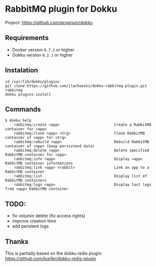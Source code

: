 RabbitMQ plugin for Dokku
=========================

Project: https://github.com/progrium/dokku

Requirements
------------
* Docker version `0.7.2` or higher
* Dokku version `0.2.1` or higher

Instalation
-----------
```
cd /var/lib/dokku/plugins
git clone https://github.com/jlachowski/dokku-rabbitmq-plugin.git rabbitmq
dokku plugins-install
```

Commands
--------
```
$ dokku help
    rabbitmq:create <app>                         Create a RabbitMQ container for <app>
    rabbitmq:clone <app> <trg>                    Clone RabbitMQ container of <app> for <trg>
    rabbitmq:rebuild <app>                        Rebuild RabbitMQ container of <app> (keep persistend data)
    rabbitmq:delete <app>                         Delete specified RabbitMQ container for <app>
    rabbitmq:info <app>                           Display <app> RabbitMQ container informations
    rabbitmq:link <app> <rabbit>                  Link an app to a RabbitMQ container
    rabbitmq:list                                 Display list of RabbitMQ containers
    rabbitmq:logs <app>                           Display last logs from <app> RabbitMQ container
```

TODO:
-----
- fix volumin delete (fix access rights)
- improve creation time
- add peristent logs

Thanks
------
This is partially based on the dokku redis plugin: https://github.com/luxifer/dokku-redis-plugin
